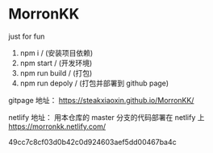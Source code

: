 # MorronKK

just for fun

1. npm i / (安装项目依赖)
2. npm start / (开发环境)
3. npm run build / (打包)
4. npm run depoly / (打包并部署到 github page)

gitpage 地址：
https://steakxiaoxin.github.io/MorronKK/

netlify 地址：
用本仓库的 master 分支的代码部署在 netlify 上
https://morronkk.netlify.com/

49cc7c8cf03d0b42c0d924603aef5dd00467ba4c
